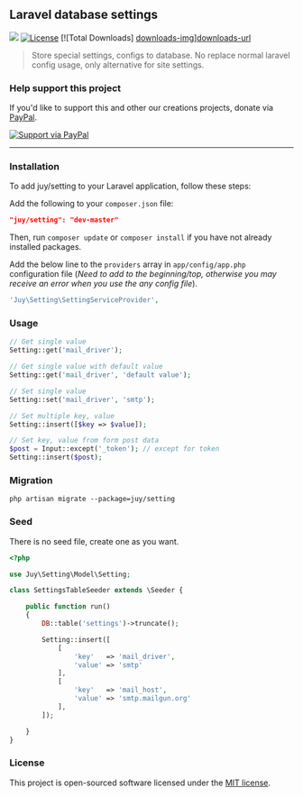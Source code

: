 ## Laravel database settings
![][maintainedstatus-img] [![License][license-img]][license-url] [![Total Downloads] [downloads-img]][downloads-url]

> Store special settings, configs to database. No replace normal laravel config usage, only alternative for site settings.

### Help support this project
If you'd like to support this and other our creations projects, donate via [PayPal][paypal-donate-url].

[![Support via PayPal][paypal-donate-img]][paypal-donate-url]

----------

### Installation
To add juy/setting to your Laravel application, follow these steps:

Add the following to your `composer.json` file:

```json
"juy/setting": "dev-master"
```

Then, run `composer update` or `composer install` if you have not already installed packages.

Add the below line to the `providers` array in `app/config/app.php` configuration file (*Need to add to the beginning/top, otherwise you may receive an error when you use the any config file*).

```php
'Juy\Setting\SettingServiceProvider',
```

### Usage
```php
// Get single value
Setting::get('mail_driver');

// Get single value with default value
Setting::get('mail_driver', 'default value');

// Set single value
Setting::set('mail_driver', 'smtp');

// Set multiple key, value
Setting::insert([$key => $value]);

// Set key, value from form post data
$post = Input::except('_token'); // except for token
Setting::insert($post);
```

### Migration
```shell
php artisan migrate --package=juy/setting
```

### Seed
There is no seed file, create one as you want.

```php
<?php

use Juy\Setting\Model\Setting;

class SettingsTableSeeder extends \Seeder {

	public function run()
	{
		DB::table('settings')->truncate();

		Setting::insert([
			[
				'key'	=> 'mail_driver',
				'value'	=> 'smtp'
			],
			[
				'key'	=> 'mail_host',
				'value'	=> 'smtp.mailgun.org'
			],
		]);

	}
}
```
### License
This project is open-sourced software licensed under the [MIT license][mit-url].

[maintainedstatus-img]: http://img.shields.io/badge/project-maintained-brightgreen.svg?style=flat-square

[license-img]: https://img.shields.io/packagist/l/juy/setting.svg?style=flat-square
[license-url]: https://packagist.org/packages/juy/setting
[downloads-img]: https://img.shields.io/packagist/dt/juy/setting.svg?style=flat-square
[downloads-url]: https://packagist.org/packages/juy/setting

[paypal-donate-img]: https://img.shields.io/badge/PayPal-donate-brightgreen.svg?style=flat-square
[paypal-donate-url]: http://bit.ly/donateAngelside

[mit-url]: http://opensource.org/licenses/MIT
